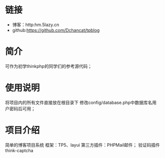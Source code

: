 # 链接
- 博客：http:hm.5lazy.cn
- github:https://github.com/Dchancat/tpblog

# 简介
可作为初学thinkphp的同学们的参考源代码；  

# 使用说明
 将项目内的所有文件直接放在根目录下
 修改config/database.php中数据库名用户密码后可用；

# 项目介绍
简单的博客项目系统
框架：TP5、layui
第三方插件：PHPMail邮件；
验证码插件think-captcha

